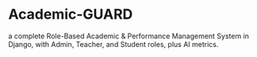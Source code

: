 # Academic-GUARD
 a complete Role-Based Academic &amp; Performance Management System in Django, with Admin, Teacher, and Student roles, plus AI metrics.

